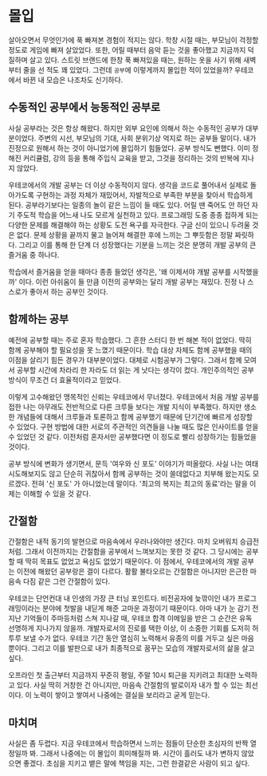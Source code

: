 # 몰입

살아오면서 무엇인가에 푹 빠져본 경험이 적지는 않다.
학창 시절 때는, 부모님이 걱정할 정도로 게임에 빠져 살았었다.
또한, 어릴 때부터 음악 듣는 것을 좋아했고 지금까지 덕질하며 살고 있다.
스트릿 브랜드에 한창 푹 빠져있을 때는, 원하는 옷을 사기 위해 새벽부터 줄을 선 적도 꽤 있었다.
그런데 `공부`에 이렇게까지 몰입한 적이 있었을까?
우테코에서 바뀐 내 모습은 나조차도 신기하다.

## 수동적인 공부에서 능동적인 공부로

사실 공부라는 것은 항상 해왔다.
하지만 외부 요인에 의해서 하는 수동적인 공부가 대부분이었다.
주변의 시선, 부모님의 기대, 사회 분위기상 억지로 하는 공부들 말이다.
내가 진정으로 원해서 하는 것이 아니었기에 몰입하기 힘들었다.
공부 방식도 뻔했다.
이미 정해진 커리큘럼, 강의 등을 통해 주입식 교육을 받고, 그것을 정리하는 것의 반복에 지나지 않았다.

우테코에서의 개발 공부는 더 이상 수동적이지 않다.
생각을 코드로 풀어내서 실제로 돌아가도록 구현하는 과정 자체가 재밌어서, 자발적으로 부족한 부분을 찾아서 학습하게 된다.
공부라기보다는 일종의 놀이 같은 느낌이 들 때도 있다.
어릴 땐 죽어도 안 하던 자기 주도적 학습을 어느새 나도 모르게 실천하고 있다.
프로그래밍 도중 종종 접하게 되는 다양한 문제를 해결해야 하는 상황도 도전 욕구를 자극한다.
구글 신이 있으니 두려울 것은 없다.
문제 상황을 끝까지 물고 늘어져 해결한 후에 느끼는 그 뿌듯함은 정말 짜릿하다.
그리고 이를 통해 한 단계 더 성장했다는 기분을 느끼는 것은 분명히 개발 공부의 큰 즐거움 중 하나다.

학습에서 즐거움을 얻을 때마다 종종 들었던 생각은, '왜 이제서야 개발 공부를 시작했을까' 이다.
이런 아쉬움이 들 만큼 이전의 공부와는 달리 개발 공부는 재밌다.
진정 나 스스로가 좋아서 하는 공부인 것이다.

## 함께하는 공부

예전에 공부할 때는 주로 혼자 학습했다.
그 흔한 스터디 한 번 해본 적이 없었다.
딱히 함께 공부해야 할 필요성을 못 느꼈기 때문이다.
학습 대상 자체도 함께 공부했을 때의 이점을 살리기 힘든 경우가 대부분이었다.
대체로 시험공부가 그렇다.
그래서 함께 모여서 공부할 시간에 차라리 한 자라도 더 읽는 게 낫다는 생각이 컸다.
개인주의적인 공부 방식이 무조건 더 효율적이라고 믿었다.

이렇게 고수해왔던 맹목적인 신뢰는 우테코에서 무너졌다.
우테코에서 처음 개발 공부를 접한 나는 아무래도 전반적으로 다른 크루들 보다는 개발 지식이 부족했다.
하지만 생소한 개념들에 대해서 크루들과 토론하고 함께 공부했기 때문에 단기간에 빠르게 성장할 수 있었다.
구현 방법에 대한 서로의 주관적인 의견들을 나눌 때도 많은 인사이트를 얻을 수 있었던 것 같다.
이전처럼 혼자서만 공부했다면 이 정도로 빨리 성장하기는 힘들었을 것이다.

공부 방식에 변화가 생기면서, 문득 '여우와 신 포도' 이야기가 떠올랐다.
사실 나는 여태 시도해보지도 않고 단순히 귀찮아서 함께 공부하는 것이 쓸데없다고 치부해 왔는지도 모르겠다.
전혀 '신 포도' 가 아니었는데 말이다.
'최고의 복지는 최고의 동료'라는 말을 이제는 이해할 수 있을 것 같다.

## 간절함

간절함은 내적 동기의 발현으로 마음속에서 우러나와야만 생긴다.
마치 오버워치 승급전처럼.
그래서 이전까지는 간절함을 공부에서 느껴보지는 못한 것 같다.
그 당시에는 공부할 때 딱히 목표도 없었고 욕심도 없었기 때문이다.
이 점에서, 우테코에서의 개발 공부는 이전에 해왔던 공부랑은 결이 다르다.
활활 불타오르는 간절함은 아니지만 은근한 마음속 다짐 같은 그런 간절함이 있다.

우테코는 단언컨대 내 인생의 가장 큰 터닝 포인트다.
비전공자에 늦깎이인 내가 프로그래밍이라는 분야에 첫발을 내딛게 해준 고마운 과정이기 때문이다.
아마 내가 눈 감기 전 지난 기억들이 주마등처럼 스쳐 지나갈 때, 우테코 합격 이메일을 받은 그 순간은 유독 선명하게 지나가지 않을까.
개발자로서의 진로를 택한 이상, 이 소중한 기회를 도저히 허투루 보낼 수가 없다.
우테코 기간 동안 열심히 노력해서 유종의 미를 거두고 싶은 마음뿐이다.
그리고 이를 발판으로 내가 최종적으로 꿈꾸는 모습의 개발자로서의 삶을 살고 싶다.

오프라인 첫 출근부터 지금까지 꾸준히 평일, 주말 10시 퇴근을 지키려고 최대한 노력하고 있다.
사실 딱히 거창한 건 아니지만, 마음속 간절함의 발로이자 내가 할 수 있는 최선이다.
이 노력이 쌓이고 쌓여서 나중에는 결실을 보리라고 굳게 믿는다.

## 마치며

사실은 좀 두렵다.
지금 우테코에서 학습하면서 느끼는 점들이 단순한 초심자의 반짝 열정일까 봐.
그래서 나중에는 이 몰입이 희미해질까 봐.
시간이 흘러도 내가 변하지 않았으면 좋겠다.
초심을 지키고 뱉은 말에 책임을 지는, 그런 한결같은 사람이 되고 싶다.
